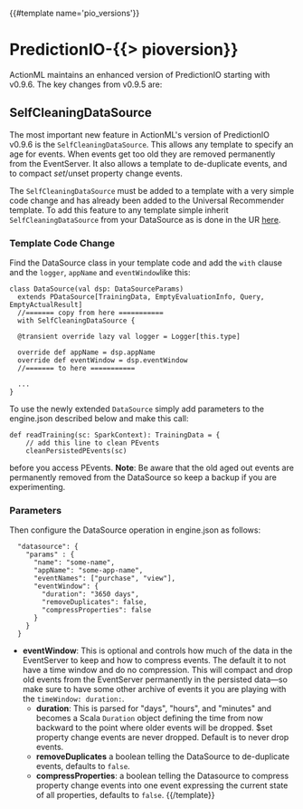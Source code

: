 {{#template name='pio_versions'}}
# PredictionIO-{{> pioversion}}

ActionML maintains an enhanced version of PredictionIO starting with v0.9.6. The key changes from v0.9.5 are:

## SelfCleaningDataSource

The most important new feature in ActionML's version of PredictionIO v0.9.6 is the `SelfCleaningDataSource`. This allows any template to specify an age for events. When events get too old they are removed permanently from the EventServer. It also allows a template to de-duplicate events, and to compact $set/$unset property change events.

The `SelfCleaningDataSource` must be added to a template with a very simple code change and has already been added to the Universal Recommender template. To add this feature to any template simple inherit `SelfCleaningDataSource` from your DataSource as is done in the UR [here](https://github.com/actionml/template-scala-parallel-universal-recommendation/blob/v0.3.0/src/main/scala/DataSource.scala#L49).

### Template Code Change

Find the DataSource class in your template code and add the `with` clause and the `logger`, `appName` and `eventWindow`like this:

	class DataSource(val dsp: DataSourceParams)
	  extends PDataSource[TrainingData, EmptyEvaluationInfo, Query, EmptyActualResult] 
	  //======= copy from here ===========
	  with SelfCleaningDataSource {
	
	  @transient override lazy val logger = Logger[this.type]
	
	  override def appName = dsp.appName
	  override def eventWindow = dsp.eventWindow
	  //======= to here ===========
	  
	  ...
	}
  
To use the newly extended `DataSource` simply add parameters to the engine.json described below and make this call:
    
    def readTraining(sc: SparkContext): TrainingData = {
        // add this line to clean PEvents
        cleanPersistedPEvents(sc)

before you access PEvents. **Note**: Be aware that the old aged out events are permanently removed from the DataSource so keep a backup if you are experimenting. 

### Parameters

Then configure the DataSource operation in engine.json as follows:

	  "datasource": {
	    "params" : {
	      "name": "some-name",
	      "appName": "some-app-name",
	      "eventNames": ["purchase", "view"],
	      "eventWindow": {
	        "duration": "3650 days",
            "removeDuplicates": false,
            "compressProperties": false
	      }
	    }
	  }

 - **eventWindow**: This is optional and controls how much of the data in the EventServer to keep and how to compress events. The default it to not have a time window and do no compression. This will compact and drop old events from the EventServer permanently in the persisted data&mdash;so make sure to have some other archive of events it you are playing with the `timeWindow: duration:`.
	 - **duration**: This is parsed for "days", "hours", and "minutes" and becomes a Scala `Duration` object defining the time from now backward to the point where older events will be dropped. $set property change events are never dropped. Default is to never drop events.
	 - **removeDuplicates** a boolean telling the DataSource to de-duplicate events, defaults to `false`.
	 - **compressProperties**: a boolean telling the Datasource to compress property change events into one event expressing the current state of all properties, defaults to `false`.
{{/template}}